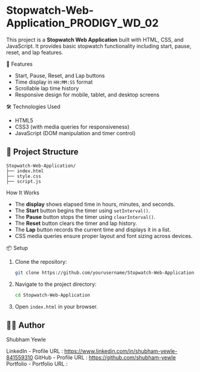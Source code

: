 # Stopwatch-Web-Application_PRODIGY_WD_02

This project is a **Stopwatch Web Application** built with HTML, CSS, and JavaScript. It provides basic stopwatch functionality including start, pause, reset, and lap features.

🚀 Features

* Start, Pause, Reset, and Lap buttons
* Time display in `HH:MM:SS` format
* Scrollable lap time history
* Responsive design for mobile, tablet, and desktop screens

🛠️ Technologies Used

* HTML5
* CSS3 (with media queries for responsiveness)
* JavaScript (DOM manipulation and timer control)

## 📁 Project Structure

```
Stopwatch-Web-Application/
├── index.html
├── style.css
├── script.js
```

How It Works

* The **display** shows elapsed time in hours, minutes, and seconds.
* The **Start** button begins the timer using `setInterval()`.
* The **Pause** button stops the timer using `clearInterval()`.
* The **Reset** button clears the timer and lap history.
* The **Lap** button records the current time and displays it in a list.
* CSS media queries ensure proper layout and font sizing across devices.

📦 Setup

1. Clone the repository:

   ```bash
   git clone https://github.com/yourusername/Stopwatch-Web-Application.git
   ```
2. Navigate to the project directory:

   ```bash
   cd Stopwatch-Web-Application
   ```
3. Open `index.html` in your browser.

## 👨‍💻 Author

Shubham Yewle

LinkedIn - Profile URL : https://www.linkedin.com/in/shubham-yewle-841559310
GitHub - Profile URL : https://github.com/shubham-yewle
Portfolio - Portfolio URL : 
